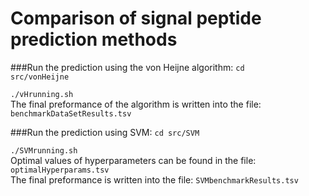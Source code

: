 # Comparison of signal peptide prediction methods

###Run the prediction using the von Heijne algorithm:
<code>cd src/vonHeijne  
./vHrunning.sh</code>
<br>
The final preformance of the algorithm is written into the file: <code>benchmarkDataSetResults.tsv</code>

###Run the prediction using SVM:
<code>cd src/SVM <br>
./SVMrunning.sh</code>
<br>
Optimal values of hyperparameters can be found in the file: <code>optimalHyperparams.tsv</code><br>
The final preformance is written into the file: <code>SVMbenchmarkResults.tsv</code>
